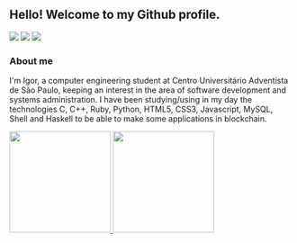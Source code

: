## Hello! Welcome to my Github profile.

<div>
<a href = "igormarinhof26@gmail.com"><img src="https://img.shields.io/badge/Gmail-D14836?style=for-the-badge&logo=gmail&logoColor=white" target="_blank"></a>
<a href="https://www.linkedin.com/in/igor-marinho-1a8731215/" target="_blank"><img src="https://img.shields.io/badge/-LinkedIn-%230077B5?style=for-the-badge&logo=linkedin&logoColor=white" target="_blank"></a>   
<a href="https://github.com/Igor-Marinho-Ferreira" target="_blank"><img src="https://img.shields.io/badge/GitHub-100000?style=for-the-badge&logo=github&logoColor=white" target="_blank"></a>
</div>
 
 ### About me
 I'm Igor, a computer engineering student at Centro Universitário Adventista de São Paulo, keeping an interest in the area of ​​software development and systems administration.
 I have been studying/using in my day the technologies C, C++, Ruby, Python, HTML5, CSS3, Javascript, MySQL, Shell and Haskell to be able to make some applications in blockchain.


<div>
<a href="https://github.com/Igor-Marinho-Ferreira">
<img height="180em" src="https://github-readme-stats.vercel.app/api/top-langs/?username=Igor-Marinho-Ferreira&layout=compact&langs_count=7&theme=dracula"/>
<img height="180em" src="https://github-readme-stats.vercel.app/api?username=Igor-Marinho-Ferreira&show_icons=true&theme=dracula&include_all_commits=true&count_private=true"/>
</div>
